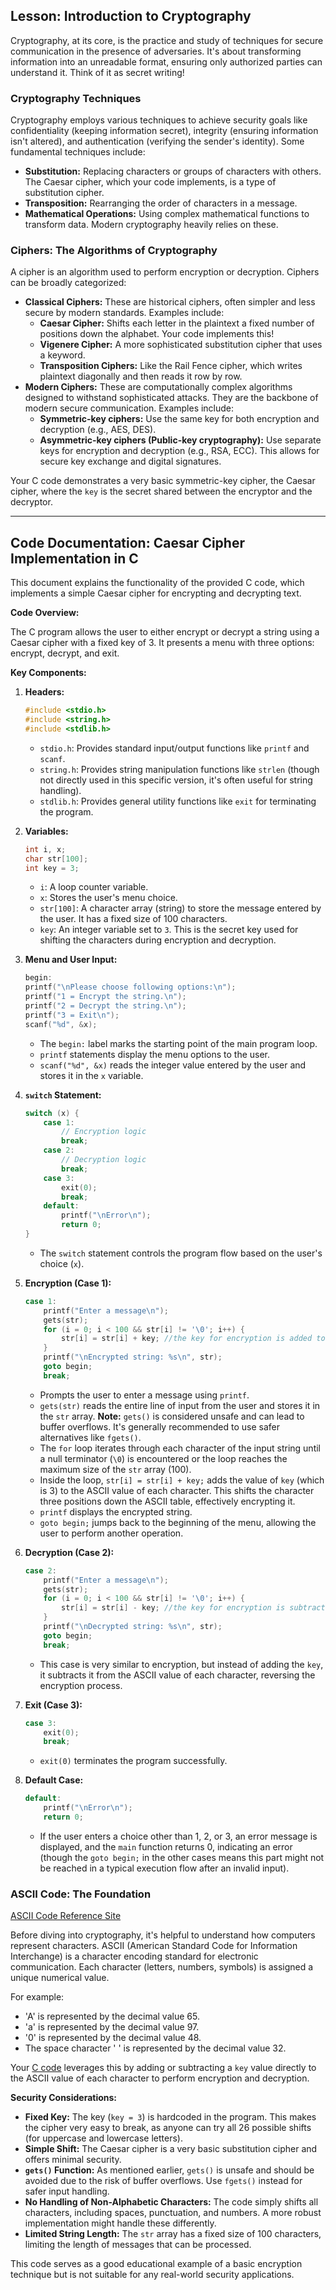 ## Lesson: Introduction to Cryptography

Cryptography, at its core, is the practice and study of techniques for secure communication in the presence of adversaries. It's about transforming information into an unreadable format, ensuring only authorized parties can understand it. Think of it as secret writing!

### Cryptography Techniques

Cryptography employs various techniques to achieve security goals like confidentiality (keeping information secret), integrity (ensuring information isn't altered), and authentication (verifying the sender's identity). Some fundamental techniques include:

* **Substitution:** Replacing characters or groups of characters with others. The Caesar cipher, which your code implements, is a type of substitution cipher.
* **Transposition:** Rearranging the order of characters in a message.
* **Mathematical Operations:** Using complex mathematical functions to transform data. Modern cryptography heavily relies on these.

### Ciphers: The Algorithms of Cryptography

A cipher is an algorithm used to perform encryption or decryption. Ciphers can be broadly categorized:

* **Classical Ciphers:** These are historical ciphers, often simpler and less secure by modern standards. Examples include:
    * **Caesar Cipher:** Shifts each letter in the plaintext a fixed number of positions down the alphabet. Your code implements this!
    * **Vigenere Cipher:** A more sophisticated substitution cipher that uses a keyword.
    * **Transposition Ciphers:** Like the Rail Fence cipher, which writes plaintext diagonally and then reads it row by row.
* **Modern Ciphers:** These are computationally complex algorithms designed to withstand sophisticated attacks. They are the backbone of modern secure communication. Examples include:
    * **Symmetric-key ciphers:** Use the same key for both encryption and decryption (e.g., AES, DES).
    * **Asymmetric-key ciphers (Public-key cryptography):** Use separate keys for encryption and decryption (e.g., RSA, ECC). This allows for secure key exchange and digital signatures.

Your C code demonstrates a very basic symmetric-key cipher, the Caesar cipher, where the `key` is the secret shared between the encryptor and the decryptor.

---

## Code Documentation: Caesar Cipher Implementation in C

This document explains the functionality of the provided C code, which implements a simple Caesar cipher for encrypting and decrypting text.

**Code Overview:**

The C program allows the user to either encrypt or decrypt a string using a Caesar cipher with a fixed key of 3. It presents a menu with three options: encrypt, decrypt, and exit.

**Key Components:**

1.  **Headers:**
    ```c
    #include <stdio.h>
    #include <string.h>
    #include <stdlib.h>
    ```
    * `stdio.h`: Provides standard input/output functions like `printf` and `scanf`.
    * `string.h`: Provides string manipulation functions like `strlen` (though not directly used in this specific version, it's often useful for string handling).
    * `stdlib.h`: Provides general utility functions like `exit` for terminating the program.

2.  **Variables:**
    ```c
    int i, x;
    char str[100];
    int key = 3;
    ```
    * `i`: A loop counter variable.
    * `x`: Stores the user's menu choice.
    * `str[100]`: A character array (string) to store the message entered by the user. It has a fixed size of 100 characters.
    * `key`: An integer variable set to `3`. This is the secret key used for shifting the characters during encryption and decryption.

3.  **Menu and User Input:**
    ```c
    begin:
    printf("\nPlease choose following options:\n");
    printf("1 = Encrypt the string.\n");
    printf("2 = Decrypt the string.\n");
    printf("3 = Exit\n");
    scanf("%d", &x);
    ```
    * The `begin:` label marks the starting point of the main program loop.
    * `printf` statements display the menu options to the user.
    * `scanf("%d", &x)` reads the integer value entered by the user and stores it in the `x` variable.

4.  **`switch` Statement:**
    ```c
    switch (x) {
        case 1:
            // Encryption logic
            break;
        case 2:
            // Decryption logic
            break;
        case 3:
            exit(0);
            break;
        default:
            printf("\nError\n");
            return 0;
    }
    ```
    * The `switch` statement controls the program flow based on the user's choice (`x`).

5.  **Encryption (Case 1):**
    ```c
    case 1:
        printf("Enter a message\n");
        gets(str);
        for (i = 0; i < 100 && str[i] != '\0'; i++) {
            str[i] = str[i] + key; //the key for encryption is added to ASCII value
        }
        printf("\nEncrypted string: %s\n", str);
        goto begin;
        break;
    ```
    * Prompts the user to enter a message using `printf`.
    * `gets(str)` reads the entire line of input from the user and stores it in the `str` array. **Note:** `gets()` is considered unsafe and can lead to buffer overflows. It's generally recommended to use safer alternatives like `fgets()`.
    * The `for` loop iterates through each character of the input string until a null terminator (`\0`) is encountered or the loop reaches the maximum size of the `str` array (100).
    * Inside the loop, `str[i] = str[i] + key;` adds the value of `key` (which is 3) to the ASCII value of each character. This shifts the character three positions down the ASCII table, effectively encrypting it.
    * `printf` displays the encrypted string.
    * `goto begin;` jumps back to the beginning of the menu, allowing the user to perform another operation.

6.  **Decryption (Case 2):**
    ```c
    case 2:
        printf("Enter a message\n");
        gets(str);
        for (i = 0; i < 100 && str[i] != '\0'; i++) {
            str[i] = str[i] - key; //the key for encryption is subtracted to ASCII value
        }
        printf("\nDecrypted string: %s\n", str);
        goto begin;
        break;
    ```
    * This case is very similar to encryption, but instead of adding the `key`, it subtracts it from the ASCII value of each character, reversing the encryption process.

7.  **Exit (Case 3):**
    ```c
    case 3:
        exit(0);
        break;
    ```
    * `exit(0)` terminates the program successfully.

8.  **Default Case:**
    ```c
    default:
        printf("\nError\n");
        return 0;
    ```
    * If the user enters a choice other than 1, 2, or 3, an error message is displayed, and the `main` function returns 0, indicating an error (though the `goto begin;` in the other cases means this part might not be reached in a typical execution flow after an invalid input).

### ASCII Code: The Foundation

[ASCII Code Reference Site](https://ascii-code.com)

Before diving into cryptography, it's helpful to understand how computers represent characters. ASCII (American Standard Code for Information Interchange) is a character encoding standard for electronic communication. Each character (letters, numbers, symbols) is assigned a unique numerical value.

For example:

* 'A' is represented by the decimal value 65.
* 'a' is represented by the decimal value 97.
* '0' is represented by the decimal value 48.
* The space character ' ' is represented by the decimal value 32.

Your [C code](./Digital%20Forensics/caeser-cipher.c) leverages this by adding or subtracting a `key` value directly to the ASCII value of each character to perform encryption and decryption.


**Security Considerations:**

* **Fixed Key:** The key (`key = 3`) is hardcoded in the program. This makes the cipher very easy to break, as anyone can try all 26 possible shifts (for uppercase and lowercase letters).
* **Simple Shift:** The Caesar cipher is a very basic substitution cipher and offers minimal security.
* **`gets()` Function:** As mentioned earlier, `gets()` is unsafe and should be avoided due to the risk of buffer overflows. Use `fgets()` instead for safer input handling.
* **No Handling of Non-Alphabetic Characters:** The code simply shifts all characters, including spaces, punctuation, and numbers. A more robust implementation might handle these differently.
* **Limited String Length:** The `str` array has a fixed size of 100 characters, limiting the length of messages that can be processed.

This code serves as a good educational example of a basic encryption technique but is not suitable for any real-world security applications.
